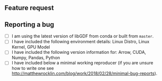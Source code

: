 <!--

Thanks for opening an issue! To help the libGDF team handle your information
efficiently, please first ensure that there is no other issue present that
already describes the issue you have
(search at https://github.com/gpuopenanalytics/libgdf/issues?&q=is%3Aissue).

If there is no issue present please jump to a section below and delete the
irrelevant one depending on whether you are:

 * Making a feature request.
 * Reporting a bug.

For more general "how do I do X?" type questions, please speak visit
http://gpuopenanalytics.com/#/COMMUNITY for links to Slack and Google
Groups.

-->

## Feature request

<!--

Please include details of the feature you would like to see, why you would
like to see it/the use case

-->

## Reporting a bug

<!--

Before submitting a bug report please ensure that you can check off these boxes:

-->

- [ ] I am using the latest version of libGDF from conda or built from `master`.
- [ ] I have included the following environment details:
      Linux Distro, Linux Kernel, GPU Model
- [ ] I have included the following version information for:
      Arrow, CUDA, Numpy, Pandas, Python
- [ ] I have included below a minimal working reproducer (if you are unsure how
 to write one see http://matthewrocklin.com/blog/work/2018/02/28/minimal-bug-reports).

<!--

Please include details of the bug here, including, if applicable, what you
expected to happen!

-->
